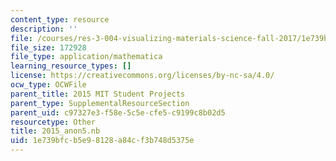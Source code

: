 ```yaml
---
content_type: resource
description: ''
file: /courses/res-3-004-visualizing-materials-science-fall-2017/1e739bfcb5e98128a84cf3b748d5375e_2015_anon5.nb
file_size: 172928
file_type: application/mathematica
learning_resource_types: []
license: https://creativecommons.org/licenses/by-nc-sa/4.0/
ocw_type: OCWFile
parent_title: 2015 MIT Student Projects
parent_type: SupplementalResourceSection
parent_uid: c97327e3-f58e-5c5e-cfe5-c9199c8b02d5
resourcetype: Other
title: 2015_anon5.nb
uid: 1e739bfc-b5e9-8128-a84c-f3b748d5375e
---
```

